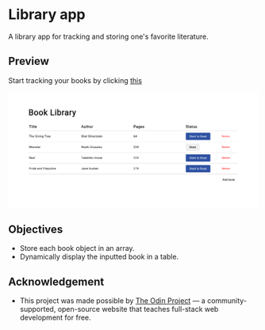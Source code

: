  # Library app
A library app for tracking and storing one's favorite literature.

 ## Preview
 Start tracking your books by clicking [this](https://neil-justin.github.io/library-app/)


![Library app](library-app-preview.png)

 ## Objectives
- Store each book object in an array.
- Dynamically display the inputted book in a table.

## Acknowledgement
- This project was made possible by [The Odin Project](theodinproject.com) — a community-supported, open-source website that teaches full-stack web development for free.